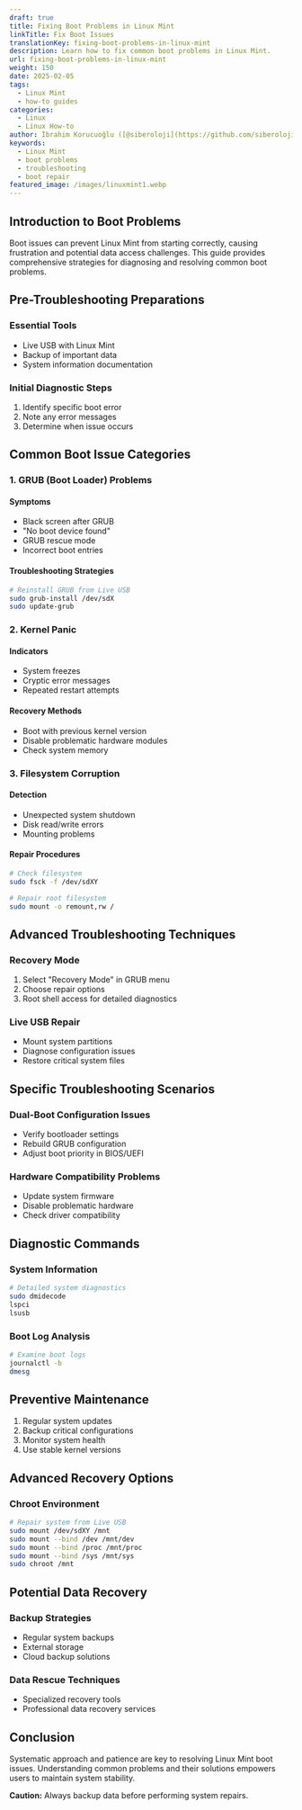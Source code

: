 ```yaml
---
draft: true
title: Fixing Boot Problems in Linux Mint
linkTitle: Fix Boot Issues
translationKey: fixing-boot-problems-in-linux-mint
description: Learn how to fix common boot problems in Linux Mint.
url: fixing-boot-problems-in-linux-mint
weight: 150
date: 2025-02-05
tags:
  - Linux Mint
  - how-to guides
categories:
  - Linux
  - Linux How-to
author: İbrahim Korucuoğlu ([@siberoloji](https://github.com/siberoloji))
keywords:
  - Linux Mint
  - boot problems
  - troubleshooting
  - boot repair
featured_image: /images/linuxmint1.webp
---
```

## Introduction to Boot Problems

Boot issues can prevent Linux Mint from starting correctly, causing frustration and potential data access challenges. This guide provides comprehensive strategies for diagnosing and resolving common boot problems.

## Pre-Troubleshooting Preparations

### Essential Tools

- Live USB with Linux Mint
- Backup of important data
- System information documentation

### Initial Diagnostic Steps

1. Identify specific boot error
2. Note any error messages
3. Determine when issue occurs

## Common Boot Issue Categories

### 1. GRUB (Boot Loader) Problems

#### Symptoms

- Black screen after GRUB
- "No boot device found"
- GRUB rescue mode
- Incorrect boot entries

#### Troubleshooting Strategies

```bash
# Reinstall GRUB from Live USB
sudo grub-install /dev/sdX
sudo update-grub
```

### 2. Kernel Panic

#### Indicators

- System freezes
- Cryptic error messages
- Repeated restart attempts

#### Recovery Methods

- Boot with previous kernel version
- Disable problematic hardware modules
- Check system memory

### 3. Filesystem Corruption

#### Detection

- Unexpected system shutdown
- Disk read/write errors
- Mounting problems

#### Repair Procedures

```bash
# Check filesystem
sudo fsck -f /dev/sdXY

# Repair root filesystem
sudo mount -o remount,rw /
```

## Advanced Troubleshooting Techniques

### Recovery Mode

1. Select "Recovery Mode" in GRUB menu
2. Choose repair options
3. Root shell access for detailed diagnostics

### Live USB Repair

- Mount system partitions
- Diagnose configuration issues
- Restore critical system files

## Specific Troubleshooting Scenarios

### Dual-Boot Configuration Issues

- Verify bootloader settings
- Rebuild GRUB configuration
- Adjust boot priority in BIOS/UEFI

### Hardware Compatibility Problems

- Update system firmware
- Disable problematic hardware
- Check driver compatibility

## Diagnostic Commands

### System Information

```bash
# Detailed system diagnostics
sudo dmidecode
lspci
lsusb
```

### Boot Log Analysis

```bash
# Examine boot logs
journalctl -b
dmesg
```

## Preventive Maintenance

1. Regular system updates
2. Backup critical configurations
3. Monitor system health
4. Use stable kernel versions

## Advanced Recovery Options

### Chroot Environment

```bash
# Repair system from Live USB
sudo mount /dev/sdXY /mnt
sudo mount --bind /dev /mnt/dev
sudo mount --bind /proc /mnt/proc
sudo mount --bind /sys /mnt/sys
sudo chroot /mnt
```

## Potential Data Recovery

### Backup Strategies

- Regular system backups
- External storage
- Cloud backup solutions

### Data Rescue Techniques

- Specialized recovery tools
- Professional data recovery services

## Conclusion

Systematic approach and patience are key to resolving Linux Mint boot issues. Understanding common problems and their solutions empowers users to maintain system stability.

**Caution:** Always backup data before performing system repairs.
